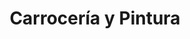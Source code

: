 ---
title: "Carrocería y Pintura"
url: /san-jose/carroceria-y-pintura/
shop: reparación de automóviles
---